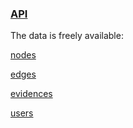 ### [API]

The data is freely available:

[nodes](http://wdts.eu01.aws.af.cm/api/nodes)

[edges](http://wdts.eu01.aws.af.cm/api/edges)

[evidences](http://wdts.eu01.aws.af.cm/api/evidences)

[users](http://wdts.eu01.aws.af.cm/api/users)

[API]: http://en.wikipedia.org/wiki/Application_programming_interface
